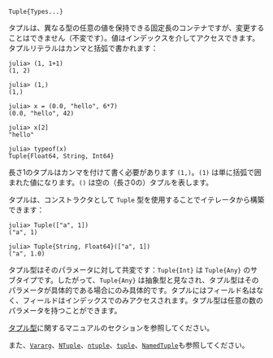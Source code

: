 ```
Tuple{Types...}
```

タプルは、異なる型の任意の値を保持できる固定長のコンテナですが、変更することはできません（不変です）。値はインデックスを介してアクセスできます。タプルリテラルはカンマと括弧で書かれます：

```jldoctest
julia> (1, 1+1)
(1, 2)

julia> (1,)
(1,)

julia> x = (0.0, "hello", 6*7)
(0.0, "hello", 42)

julia> x[2]
"hello"

julia> typeof(x)
Tuple{Float64, String, Int64}
```

長さ1のタプルはカンマを付けて書く必要があります `(1,)`。`(1)` は単に括弧で囲まれた値になります。`()` は空の（長さ0の）タプルを表します。

タプルは、コンストラクタとして `Tuple` 型を使用することでイテレータから構築できます：

```jldoctest
julia> Tuple(["a", 1])
("a", 1)

julia> Tuple{String, Float64}(["a", 1])
("a", 1.0)
```

タプル型はそのパラメータに対して共変です：`Tuple{Int}` は `Tuple{Any}` のサブタイプです。したがって、`Tuple{Any}` は抽象型と見なされ、タプル型はそのパラメータが具体的である場合にのみ具体的です。タプルにはフィールド名はなく、フィールドはインデックスでのみアクセスされます。タプル型は任意の数のパラメータを持つことができます。

[タプル型](@ref)に関するマニュアルのセクションを参照してください。

また、[`Vararg`](@ref)、[`NTuple`](@ref)、[`ntuple`](@ref)、[`tuple`](@ref)、[`NamedTuple`](@ref)も参照してください。
